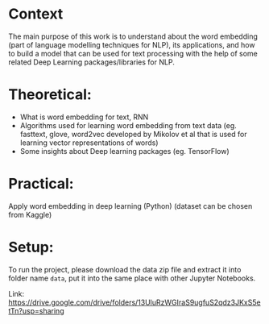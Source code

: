 # Context 
The main purpose of this work is to understand about the word embedding (part of language modelling techniques for NLP), its applications, and how to build a model that can be used for text processing with the help of some related Deep Learning packages/libraries for NLP. 

# Theoretical:
* What is word embedding for text, RNN
* Algorithms used for learning word embedding from text data (eg. fasttext, glove,  word2vec developed by Mikolov et al that is used for learning vector representations of words)
* Some insights about Deep learning packages (eg. TensorFlow)
# Practical: 
Apply word embedding in deep learning (Python) (dataset can be chosen from Kaggle)

# Setup:
To run the project, please download the data zip file and extract it into folder name `data`, put it into the same place with other Jupyter Notebooks.

Link: https://drive.google.com/drive/folders/13UluRzWGIraS9ugfuS2qdz3JKxS5etTn?usp=sharing

